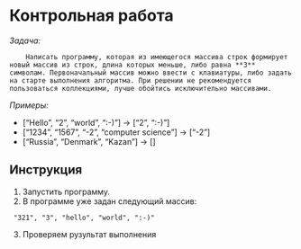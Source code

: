 # Контрольная работа

*Задача:*
```
    Написать программу, которая из имеющегося массива строк формирует новый массив из строк, длина которых меньше, либо равна **3** символам. Первоначальный массив можно ввести с клавиатуры, либо задать на старте выполнения алгоритма. При решении не рекомендуется пользоваться коллекциями, лучше обойтись исключительно массивами.
```
*Примеры:*

* [“Hello”, “2”, “world”, “:-)”] → [“2”, “:-)”]
* [“1234”, “1567”, “-2”, “computer science”] → [“-2”]
* [“Russia”, “Denmark”, “Kazan”] → []

## Инструкция
1. Запустить программу.
2. В программе уже задан следующий массив:
```
 "321", "3", "hello", "world", ":-)"
 ```
 3. Проверяем рузультат выполнения

 
